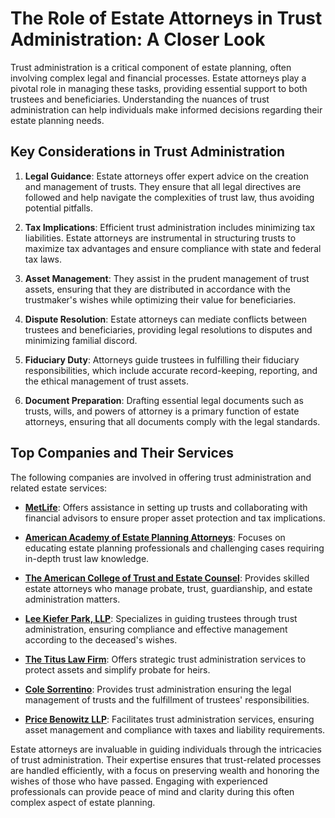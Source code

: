 # The Role of Estate Attorneys in Trust Administration: A Closer Look

Trust administration is a critical component of estate planning, often involving complex legal and financial processes. Estate attorneys play a pivotal role in managing these tasks, providing essential support to both trustees and beneficiaries. Understanding the nuances of trust administration can help individuals make informed decisions regarding their estate planning needs.

## Key Considerations in Trust Administration

1. **Legal Guidance**: Estate attorneys offer expert advice on the creation and management of trusts. They ensure that all legal directives are followed and help navigate the complexities of trust law, thus avoiding potential pitfalls.

2. **Tax Implications**: Efficient trust administration includes minimizing tax liabilities. Estate attorneys are instrumental in structuring trusts to maximize tax advantages and ensure compliance with state and federal tax laws.

3. **Asset Management**: They assist in the prudent management of trust assets, ensuring that they are distributed in accordance with the trustmaker's wishes while optimizing their value for beneficiaries.

4. **Dispute Resolution**: Estate attorneys can mediate conflicts between trustees and beneficiaries, providing legal resolutions to disputes and minimizing familial discord.

5. **Fiduciary Duty**: Attorneys guide trustees in fulfilling their fiduciary responsibilities, which include accurate record-keeping, reporting, and the ethical management of trust assets.

6. **Document Preparation**: Drafting essential legal documents such as trusts, wills, and powers of attorney is a primary function of estate attorneys, ensuring that all documents comply with the legal standards.

## Top Companies and Their Services

The following companies are involved in offering trust administration and related estate services:

- **[MetLife](/dir/metlife)**: Offers assistance in setting up trusts and collaborating with financial advisors to ensure proper asset protection and tax implications.

- **[American Academy of Estate Planning Attorneys](/dir/american_academy_of_estate_planning_attorneys)**: Focuses on educating estate planning professionals and challenging cases requiring in-depth trust law knowledge.

- **[The American College of Trust and Estate Counsel](/dir/the_american_college_of_trust_and_estate_counsel)**: Provides skilled estate attorneys who manage probate, trust, guardianship, and estate administration matters.

- **[Lee Kiefer Park, LLP](/dir/lee_kiefer_park_llp)**: Specializes in guiding trustees through trust administration, ensuring compliance and effective management according to the deceased's wishes.

- **[The Titus Law Firm](/dir/the_titus_law_firm)**: Offers strategic trust administration services to protect assets and simplify probate for heirs.

- **[Cole Sorrentino](/dir/cole_sorrentino)**: Provides trust administration ensuring the legal management of trusts and the fulfillment of trustees' responsibilities.

- **[Price Benowitz LLP](/dir/price_benowitz_llp)**: Facilitates trust administration services, ensuring asset management and compliance with taxes and liability requirements.

Estate attorneys are invaluable in guiding individuals through the intricacies of trust administration. Their expertise ensures that trust-related processes are handled efficiently, with a focus on preserving wealth and honoring the wishes of those who have passed. Engaging with experienced professionals can provide peace of mind and clarity during this often complex aspect of estate planning.
